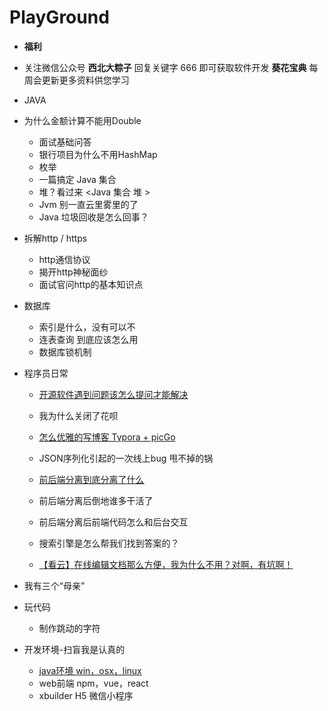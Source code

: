 # PlayGround
- **福利**
- 关注微信公众号 **西北大粽子** 回复关键字 666 即可获取软件开发 **葵花宝典** 每周会更新更多资料供您学习



- JAVA
- 为什么金额计算不能用Double
    - 面试基础问答
    - 银行项目为什么不用HashMap
    - 枚举
    - 一篇搞定 Java 集合
    - 堆？看过来 <Java 集合 堆 >
    - Jvm 别一直云里雾里的了
    - Java 垃圾回收是怎么回事？
- 拆解http / https
  - http通信协议
  - 揭开http神秘面纱
  - 面试官问http的基本知识点
- 数据库
  - 索引是什么，没有可以不
  - 连表查询 到底应该怎么用
  - 数据库锁机制
- 程序员日常
    - [开源软件遇到问题该怎么提问才能解决](https://mp.weixin.qq.com/s/-ltoJWH7Iatwg8V5ydgaXA)
    - 我为什么关闭了花呗
    - [怎么优雅的写博客 Typora + picGo](https://mp.weixin.qq.com/s/KgtAJ4C13FHMQriXk4aIng)
    - JSON序列化引起的一次线上bug 甩不掉的锅
    - [前后端分离到底分离了什么](https://mp.weixin.qq.com/s/2cUQlbakZNDQhtkBq8D_2g)
    - 前后端分离后倒地谁多干活了
    - 前后端分离后前端代码怎么和后台交互
    
    - 搜索引擎是怎么帮我们找到答案的？
    - [【看云】在线编辑文档那么方便，我为什么不用？对啊，有坑啊！](https://mp.weixin.qq.com/s/WHwsyJ1fsFA1AC0jR3C2FQ)
- 我有三个“母亲”
    
- 玩代码
    
    - 制作跳动的字符
    
      

- 开发环境-扫盲我是认真的
  - [java环境 win，osx，linux](https://mp.weixin.qq.com/s/4AFDuk7FYQ1Nshun__b2AQ)
  - web前端 npm，vue，react
  - xbuilder H5 微信小程序

